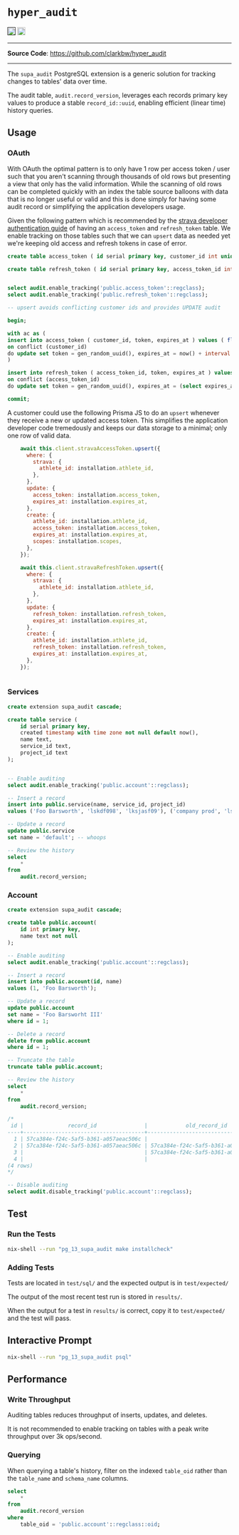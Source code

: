# `hyper_audit`

<p>
<a href=""><img src="https://img.shields.io/badge/postgresql-11+-blue.svg" alt="PostgreSQL version" height="18"></a>
<a href="https://github.com/clarkbw/hyper_audit/actions"><img src="https://github.com/clarkbw/hyper_audit/actions/workflows/test.yaml/badge.svg" alt="Tests" height="18"></a>

</p>

---

**Source Code**: <a href="https://github.com/clarkbw/hyper_audit" target="_blank">https://github.com/clarkbw/hyper_audit</a>

---

The `supa_audit` PostgreSQL extension is a generic solution for tracking changes to tables' data over time.

The audit table, `audit.record_version`, leverages each records primary key values to produce a stable `record_id::uuid`, enabling efficient (linear time) history queries.


## Usage


### OAuth

With OAuth the optimal pattern is to only have 1 row per access token / user such that you aren't scanning through thousands of old rows but presenting a view that only has the valid information. While the scanning of old rows can be completed quickly with an index the table source balloons with data that is no longer useful or valid and this is done simply for having some audit record or simplifying the application developers usage.

Given the following pattern which is recommended by the [strava developer authentication guide](https://developers.strava.com/docs/authentication/) of having an `access_token` and `refresh_token` table. We enable tracking on those tables such that we can `upsert` data as needed yet we're keeping old access and refresh tokens in case of error.

```sql
create table access_token ( id serial primary key, customer_id int unique not null, token varchar not null, expires_at timestamp not null default now() );

create table refresh_token ( id serial primary key, access_token_id int unique not null, token varchar not null, expires_at timestamp not null default now() );


select audit.enable_tracking('public.access_token'::regclass);
select audit.enable_tracking('public.refresh_token'::regclass);

-- upsert avoids conflicting customer ids and provides UPDATE audit

begin;

with ac as (
insert into access_token ( customer_id, token, expires_at ) values ( floor(random() * 10 + 1)::int, gen_random_uuid(), now() + interval '1 day' )
on conflict (customer_id)
do update set token = gen_random_uuid(), expires_at = now() + interval '1 day' returning id, expires_at
)

insert into refresh_token ( access_token_id, token, expires_at ) values ( (select id from ac), gen_random_uuid(), (select expires_at from ac) )
on conflict (access_token_id)
do update set token = gen_random_uuid(), expires_at = (select expires_at from ac);

commit;

```

A customer could use the following Prisma JS to do an `upsert` whenever they receive a new or updated access token. This simplifies the application developer code tremedously and keeps our data storage to a minimal; only one row of valid data. 

```javascript
    await this.client.stravaAccessToken.upsert({
      where: {
        strava: {
          athlete_id: installation.athlete_id,
        },
      },
      update: {
        access_token: installation.access_token,
        expires_at: installation.expires_at,
      },
      create: {
        athlete_id: installation.athlete_id,
        access_token: installation.access_token,
        expires_at: installation.expires_at,
        scopes: installation.scopes,
      },
    });

    await this.client.stravaRefreshToken.upsert({
      where: {
        strava: {
          athlete_id: installation.athlete_id,
        },
      },
      update: {
        refresh_token: installation.refresh_token,
        expires_at: installation.expires_at,
      },
      create: {
        athlete_id: installation.athlete_id,
        refresh_token: installation.refresh_token,
        expires_at: installation.expires_at,
      },
    });
    
```
### Services

```sql
create extension supa_audit cascade;

create table service ( 
    id serial primary key, 
    created timestamp with time zone not null default now(),
    name text,
    service_id text,
    project_id text
);


-- Enable auditing
select audit.enable_tracking('public.account'::regclass);

-- Insert a record
insert into public.service(name, service_id, project_id)
values ('Foo Barsworth', 'lskdf098', 'lksjasf09'), ('company prod', 'lskdss98', 'lkhjdf09'), ('company dev', 'lskwert098', 'lksdfgdf09'), ('company staging', 'lskdadsf98', 'lkgjdf09'), ('owl [dev]', 'ldasddf098', 'lksjdf09'), ('owl [prod]', 'lggdf098', 'lksjghf09');

-- Update a record
update public.service
set name = 'default'; -- whoops

-- Review the history
select
    *
from
    audit.record_version;

```


### Account

```sql
create extension supa_audit cascade;

create table public.account(
    id int primary key,
    name text not null
);

-- Enable auditing
select audit.enable_tracking('public.account'::regclass);

-- Insert a record
insert into public.account(id, name)
values (1, 'Foo Barsworth');

-- Update a record
update public.account
set name = 'Foo Barsworht III'
where id = 1;

-- Delete a record
delete from public.account
where id = 1;

-- Truncate the table
truncate table public.account;

-- Review the history
select
    *
from
    audit.record_version;

/*
 id |              record_id               |            old_record_id             |    op    |               ts                | table_oid | table_schema | table_name |                 record                 |             old_record
----+--------------------------------------+--------------------------------------+----------+---------------------------------+-----------+--------------+------------+----------------------------------------+------------------------------------
  1 | 57ca384e-f24c-5af5-b361-a057aeac506c |                                      | INSERT   | Thu Feb 10 17:02:25.621095 2022 |     16439 | public       | account    | {"id": 1, "name": "Foo Barsworth"}     |
  2 | 57ca384e-f24c-5af5-b361-a057aeac506c | 57ca384e-f24c-5af5-b361-a057aeac506c | UPDATE   | Thu Feb 10 17:02:25.622151 2022 |     16439 | public       | account    | {"id": 1, "name": "Foo Barsworht III"} | {"id": 1, "name": "Foo Barsworth"}
  3 |                                      | 57ca384e-f24c-5af5-b361-a057aeac506c | DELETE   | Thu Feb 10 17:02:25.622495 2022 |     16439 | public       | account    |                                        | {"id": 1, "name": "Foo Barsworth III"}
  4 |                                      |                                      | TRUNCATE | Thu Feb 10 17:02:25.622779 2022 |     16439 | public       | account    |                                        |
(4 rows)
*/

-- Disable auditing
select audit.disable_tracking('public.account'::regclass);
```

## Test

### Run the Tests

```sh
nix-shell --run "pg_13_supa_audit make installcheck"
```

### Adding Tests

Tests are located in `test/sql/` and the expected output is in `test/expected/`

The output of the most recent test run is stored in `results/`.

When the output for a test in `results/` is correct, copy it to `test/expected/` and the test will pass.

## Interactive Prompt

```sh
nix-shell --run "pg_13_supa_audit psql"
```

## Performance


### Write Throughput
Auditing tables reduces throughput of inserts, updates, and deletes.

It is not recommended to enable tracking on tables with a peak write throughput over 3k ops/second.


### Querying

When querying a table's history, filter on the indexed `table_oid` rather than the `table_name` and `schema_name` columns.

```sql
select
    *
from
    audit.record_version
where
    table_oid = 'public.account'::regclass::oid;
```
